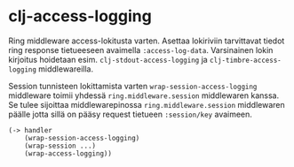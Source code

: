 # clj-access-logging

Ring middleware access-lokitusta varten. Asettaa lokiriviin tarvittavat tiedot
ring response tietueeseen avaimella `:access-log-data`. Varsinainen lokin
kirjoitus hoidetaan esim. `clj-stdout-access-logging` ja
`clj-timbre-access-logging` middlewareilla.

Session tunnisteen lokittamista varten `wrap-session-access-logging`
middleware toimii yhdessä `ring.middleware.session` middlewaren kanssa. Se
tulee sijoittaa middlewarepinossa `ring.middleware.session` middlewaren päälle
jotta sillä on pääsy request tietueen `:session/key` avaimeen.

```
(-> handler
    (wrap-session-access-logging)
    (wrap-session ...)
    (wrap-access-logging))
```
